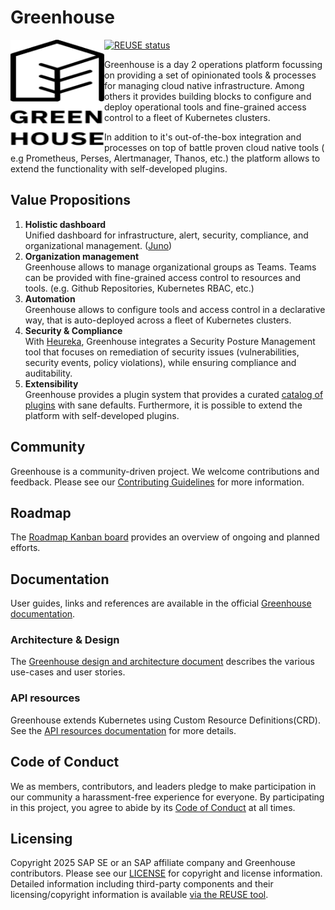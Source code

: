 Greenhouse
==========
[![REUSE status](https://api.reuse.software/badge/github.com/cloudoperators/greenhouse)](https://api.reuse.software/info/github.com/cloudoperators/greenhouse)
<a href="https://github.com/cloudoperators/greenhouse"><img align="left" width="150" height="170" src="./docs/assets/greenhouse.svg"></a>

Greenhouse is a day 2 operations platform focussing on providing a set of opinionated tools & processes for managing cloud native infrastructure. 
Among others it provides building blocks to configure and deploy operational tools and fine-grained access control to a fleet of Kubernetes clusters.

In addition to it's out-of-the-box integration and processes on top of battle proven cloud native tools ( e.g Prometheus, Perses, Alertmanager, Thanos, etc.) the platform allows to extend the functionality with self-developed plugins.

## Value Propositions

1. **Holistic dashboard** <br>
   Unified dashboard for infrastructure, alert, security, compliance, and organizational management. ([Juno](https://github.com/cloudoperators/juno))
2. **Organization management** <br>
   Greenhouse allows to manage organizational groups as Teams. Teams can be provided with fine-grained access control to resources and tools. (e.g. Github Repositories, Kubernetes RBAC, etc.)
3. **Automation** <br>
   Greenhouse allows to configure tools and access control in a declarative way, that is auto-deployed across a fleet of Kubernetes clusters.
4. **Security & Compliance** <br>
   With [Heureka](https://github.com/cloudoperators/heureka), Greenhouse integrates a Security Posture Management tool that focuses on remediation of security issues (vulnerabilities, security events, policy violations), while ensuring compliance and auditability.
5. **Extensibility** <br>
   Greenhouse provides a plugin system that provides a curated [catalog of plugins](https://github.com/cloudoperators/greenhouse-extensions/) with sane defaults. Furthermore, it is possible to extend the platform with self-developed plugins.

## Community

Greenhouse is a community-driven project. We welcome contributions and feedback. Please see our [Contributing Guidelines](CONTRIBUTING.md) for more information.

## Roadmap

The [Roadmap Kanban board](https://github.com/orgs/cloudoperators/projects/9/views/3) provides an overview of ongoing and planned efforts.

## Documentation

User guides, links and references are available in the official [Greenhouse documentation](https://cloudoperators.github.io/greenhouse/).

### Architecture & Design

The [Greenhouse design and architecture document](https://cloudoperators.github.io/greenhouse/docs/architecture/product_design/) describes the various use-cases and user stories.

### API resources

Greenhouse extends Kubernetes using Custom Resource Definitions(CRD).
See the [API resources documentation](https://cloudoperators.github.io/greenhouse/docs/reference/api/) for more details.

## Code of Conduct

We as members, contributors, and leaders pledge to make participation in our community a harassment-free experience for everyone. By participating in this project, you agree to abide by its [Code of Conduct](https://github.com/SAP/.github/blob/main/CODE_OF_CONDUCT.md) at all times.

## Licensing

Copyright 2025 SAP SE or an SAP affiliate company and Greenhouse contributors. Please see our [LICENSE](LICENSE) for copyright and license information. Detailed information including third-party components and their licensing/copyright information is available [via the REUSE tool](https://api.reuse.software/info/github.com/cloudoperators/greenhouse).
